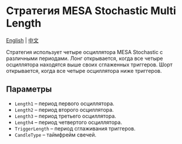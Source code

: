 # Стратегия MESA Stochastic Multi Length
[English](README.md) | [中文](README_zh.md)

Стратегия использует четыре осциллятора MESA Stochastic с различными периодами. Лонг открывается, когда все четыре осциллятора находятся выше своих сглаженных триггеров. Шорт открывается, когда все четыре осциллятора ниже триггеров.

## Параметры
- `Length1` – период первого осциллятора.
- `Length2` – период второго осциллятора.
- `Length3` – период третьего осциллятора.
- `Length4` – период четвертого осциллятора.
- `TriggerLength` – период сглаживания триггеров.
- `CandleType` – таймфрейм свечей.
